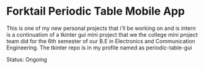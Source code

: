 # Forktail Periodic Table Mobile App

This is one of my new personal projects that i'll be working on and is intern is a continuation of a tkinter gui mini project that we the college mini project team did for the 6th semester of our B.E in Electronics and Communication Engineering. The tkinter repo is in my profile named as periodic-table-gui

Status: Ongoing